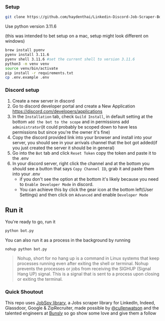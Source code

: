 ### Setup


```bash
git clone https://github.com/haydenthai/Linkedin-Discord-Job-Scraper-Bot.git #clone it
```
Use python version 3.11.6

(this was intended to bet setup on a mac, setup might look different on windows)

```bash
brew install pyenv
pyenv install 3.11.6
pyenv shell 3.11.6 #set the current shell to version 3.11.6
python3 -m venv venv
source venv/bin/activate
pip install -r requirements.txt
cp .env.example .env
```

### Discord setup

1. Create a new server in discord
2. Go to discord developer portal and create a New Application https://discord.com/developers/applications
3. In the `Installation` tab, check `Guild Install`, in default setting at the bottom `add the bot to the scope` and in permissions add `administrator`(it could probably be scoped down to have less permissions but since you're the owner it's fine)
4. Copy the discord provided link into your browser and install into your server, you should see in your arrivals channel that the bot got added(if you just created the server it should be in general)
5. Go into the `Bot` tab and click `Reset Token` copy the token and paste it to the .env
6. In your discord server, right click the channel and at the bottom you should see a button that says `Copy Channel ID`, grab it and paste them into your .env
   - if you don't see the option at the bottom it's likely because you need to `Enable Developer Mode` in discord.
   - You can achieve this by click the gear icon at the bottom left(User Settings) and then click on `Advanced` and enable `Developer Mode`

## Run it

You're ready to go, run it

```bash
python bot.py
```

You can also run it as a process in the background by running

```
nohup python bot.py
```

> Nohup, short for no hang up is a command in Linux systems that keep processes running even after exiting the shell or terminal. Nohup prevents the processes or jobs from receiving the SIGHUP (Signal Hang UP) signal. This is a signal that is sent to a process upon closing or exiting the terminal.

### Quick Shoutout

This repo uses [JobSpy library](https://github.com/Bunsly/JobSpy), a Jobs scraper library for LinkedIn, Indeed, Glassdoor, Google & ZipRecruiter, made possible by [@cullenwatson](https://github.com/cullenwatson) and the talented engineers at [Bunsly](https://github.com/Bunsly) so go show some love and give them a follow